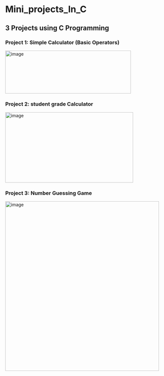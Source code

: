 # Mini_projects_In_C
## 3 Projects using C Programming 
### Project 1: Simple Calculator (Basic Operators)
<img width="398" height="136" alt="image" src="https://github.com/user-attachments/assets/b1749b17-0a38-4980-a2a7-61ca8e08af0d" />

### Project 2: student grade Calculator 
<img width="405" height="223" alt="image" src="https://github.com/user-attachments/assets/6ba18351-36f4-4fa5-9b71-8b7ac543ab18" />

### Project 3: Number Guessing Game
<img width="487" height="537" alt="image" src="https://github.com/user-attachments/assets/77d3482f-be76-4988-b457-43c0d30c2e9a" />
